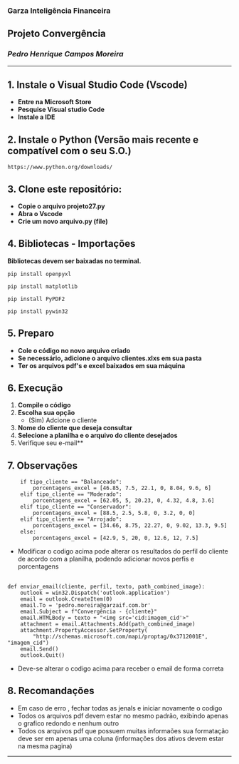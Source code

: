 ### Garza Inteligência Financeira
## Projeto Convergência


### *Pedro Henrique Campos Moreira*
---

## 1. Instale o Visual Studio Code (Vscode)

  - **Entre na Microsoft Store**  
  - **Pesquise Visual studio Code**
  - **Instale a IDE**

## 2. Instale o Python (Versão mais recente e compatível com o seu S.O.)

   ```shell
   https://www.python.org/downloads/
   ```

## 3. Clone este repositório:

  - **Copie o arquivo projeto27.py**  
  - **Abra o Vscode**
  - **Crie um novo arquivo.py (file)**

## 4. Bibliotecas - Importações

**Bibliotecas devem ser baixadas no terminal.**

   ```shell
  pip install openpyxl
   ```

   ```shell
   pip install matplotlib
   ```

   ```shell
 pip install PyPDF2
   ```

   ```shell
  pip install pywin32
   ```

## 5. Preparo

  - **Cole o código no novo arquivo criado**  
  - **Se necessário, adicione o arquivo clientes.xlxs em sua pasta**
  - **Ter os arquivos pdf's e excel baixados em sua máquina**

## 6. Execução

 1. **Compile o código**  
 2. **Escolha sua opção**
    - (Sim) Adcione o cliente
 3. **Nome do cliente que deseja consultar**
 4. **Selecione a planilha e o arquivo do cliente desejados**
 5. Verifique seu e-mail**
   
## 7. Observações

```
    if tipo_cliente == "Balanceado":
        porcentagens_excel = [46.85, 7.5, 22.1, 0, 8.04, 9.6, 6]
    elif tipo_cliente == "Moderado":
        porcentagens_excel = [62.05, 5, 20.23, 0, 4.32, 4.8, 3.6]
    elif tipo_cliente == "Conservador":
        porcentagens_excel = [88.5, 2.5, 5.8, 0, 3.2, 0, 0]
    elif tipo_cliente == "Arrojado":
        porcentagens_excel = [34.66, 8.75, 22.27, 0, 9.02, 13.3, 9.5]
    else:
        porcentagens_excel = [42.9, 5, 20, 0, 12.6, 12, 7.5]
```
 - Modificar o codigo acima pode alterar os resultados do perfil do cliente de acordo com a planilha, podendo adicionar novos perfis e porcentagens 

##
```
def enviar_email(cliente, perfil, texto, path_combined_image):
    outlook = win32.Dispatch('outlook.application')
    email = outlook.CreateItem(0)
    email.To = 'pedro.moreira@garzaif.com.br'
    email.Subject = f"Convergência - {cliente}"
    email.HTMLBody = texto + "<img src='cid:imagem_cid'>"
    attachment = email.Attachments.Add(path_combined_image)
    attachment.PropertyAccessor.SetProperty(
        "http://schemas.microsoft.com/mapi/proptag/0x3712001E", "imagem_cid")
    email.Send()
    outlook.Quit()
  ```
 - Deve-se alterar o codigo acima para receber o email de forma correta

 ## 8. Recomandações
  - Em caso de erro , fechar todas as jenals e iniciar novamente o codigo
  - Todos os arquivos pdf devem estar no mesmo padrão, exibindo apenas o grafico redondo e nenhum outro
  - Todos os arquivos pdf que possuem muitas informaões sua formatação deve ser em apenas uma coluna (informações dos ativos devem estar na mesma pagina)
---
